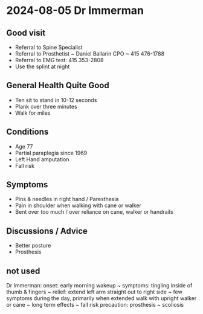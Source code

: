 # 2024-08-05 Dr Immerman

## Good visit

* Referral to Spine Specialist
* Referral to Prosthetist ~ Daniel Ballarin CPO ~ 415 476-1788
* Referral to EMG test: 415 353-2808
* Use the splint at night

## General Health Quite Good

* Ten sit to stand in 10-12 seconds
* Plank over three minutes
* Walk for miles

## Conditions

* Age 77
* Partial paraplegia since 1969
* Left Hand amputation
* Fall risk


## Symptoms

* Pins & needles in right hand / Paresthesia
* Pain in shoulder when walking with cane or walker
* Bent over too much / over reliance on cane, walker or handrails


## Discussions / Advice

* Better posture
* Prosthesis

## not used

Dr Immerman: onset: early morning wakeup ~ symptoms: tingling inside of thumb & fingers ~ relief: extend left arm straight out to right side ~ few symptoms during the day, primarily when extended walk with upright walker or cane ~ long term effects ~ fall risk precaution:
prosthesis ~ scoliosis
